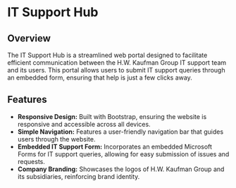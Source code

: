 # IT Support Hub

## Overview

The IT Support Hub is a streamlined web portal designed to facilitate efficient communication between the H.W. Kaufman Group IT support team and its users. This portal allows users to submit IT support queries through an embedded form, ensuring that help is just a few clicks away.

## Features

- **Responsive Design:** Built with Bootstrap, ensuring the website is responsive and accessible across all devices.
- **Simple Navigation:** Features a user-friendly navigation bar that guides users through the website.
- **Embedded IT Support Form:** Incorporates an embedded Microsoft Forms for IT support queries, allowing for easy submission of issues and requests.
- **Company Branding:** Showcases the logos of H.W. Kaufman Group and its subsidiaries, reinforcing brand identity.
